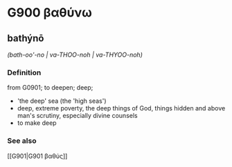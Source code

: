 # G900 βαθύνω

## bathýnō

_(bath-oo'-no | va-THOO-noh | va-THYOO-noh)_

### Definition

from G0901; to deepen; deep; 

- 'the deep' sea (the 'high seas')
- deep, extreme poverty, the deep things of God, things hidden and above man's scrutiny, especially divine counsels
- to make deep

### See also

[[G901|G901 βαθύς]]
